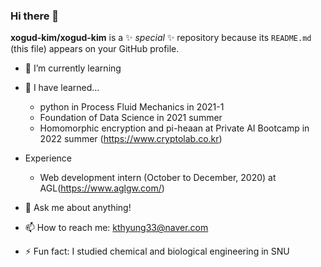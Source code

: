 ### Hi there 👋

**xogud-kim/xogud-kim** is a ✨ _special_ ✨ repository because its `README.md` (this file) appears on your GitHub profile.

- 🔭 I’m currently learning
- 🌱 I have learned...
  * python in Process Fluid Mechanics in 2021-1
  * Foundation of Data Science in 2021 summer
  * Homomorphic encryption and pi-heaan at Private AI Bootcamp in 2022 summer (https://www.cryptolab.co.kr)
- Experience
  * Web development intern (October to December, 2020) at AGL(https://www.aglgw.com/)

- 💬 Ask me about anything!
- 📫 How to reach me: kthyung33@naver.com 
- ⚡ Fun fact: I studied chemical and biological engineering in SNU
